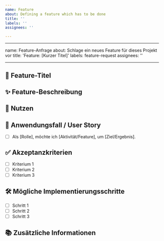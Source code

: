 ```yaml
---
name: Feature
about: Defining a feature which has to be done
title: ''
labels: ''
assignees: ''

---
```


---
name: Feature-Anfrage
about: Schlage ein neues Feature für dieses Projekt vor
title: 'Feature: [Kurzer Titel]'
labels: feature-request
assignees: ''

---

## 🚀 Feature-Titel
<!-- Ein prägnanter und aussagekräftiger Titel, der das gewünschte Feature kurz beschreibt. -->

## ✨ Feature-Beschreibung
<!-- Detaillierte Beschreibung des gewünschten Features. Erkläre, was das Feature bewirken soll und warum es für das Projekt nützlich oder notwendig ist. -->

## 🎯 Nutzen
<!-- Diskutiere den Nutzen, den dieses Feature für die Benutzer und/oder das Projekt bringen würde. -->

## 📝 Anwendungsfall / User Story
<!-- Stelle einen typischen Anwendungsfall oder eine User Story vor, um zu veranschaulichen, wie und in welchem Kontext das Feature genutzt werden würde. -->
- [ ] Als [Rolle], möchte ich [Aktivität/Feature], um [Ziel/Ergebnis].

## ✅ Akzeptanzkriterien
<!-- Liste spezifische, messbare und realisierbare Kriterien auf, die erfüllt sein müssen, damit das Feature als erfolgreich implementiert gilt. Verwende Checkboxen für jedes Kriterium. -->
- [ ] Kriterium 1
- [ ] Kriterium 2
- [ ] Kriterium 3
<!-- ...weitere Kriterien... -->

## 🛠 Mögliche Implementierungsschritte
<!-- Optional: Skizziere einige vorläufige Schritte oder technische Ansätze, die zur Implementierung des Features führen könnten. Verwende Checkboxen für jeden Schritt. -->
- [ ] Schritt 1
- [ ] Schritt 2
- [ ] Schritt 3

## 📚 Zusätzliche Informationen
<!-- Hier können zusätzliche Informationen, Anmerkungen oder Ressourcen eingefügt werden, die für das Verständnis oder die Implementierung des Features hilfreich sein könnten. -->
